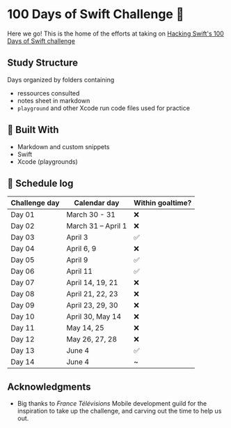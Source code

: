 # 100 Days of Swift Challenge :rocket:

Here we go! This is the home of the efforts at taking on [Hacking Swift's 100 Days of Swift challenge](https://www.hackingwithswift.com/100)

## Study Structure

Days organized by folders containing
* ressources consulted
* notes sheet in markdown
* `playground` and other Xcode run code files used for practice

## :hammer: Built With
* Markdown and custom snippets
* Swift
* Xcode (playgrounds)

## :calendar: Schedule log

| Challenge day | Calendar day | Within goaltime?|
|---|---|---|
| Day 01 | March 30 - 31 | :x: |
| Day 02 | March 31 – April 1 | :x: |
| Day 03 | April 3 | :white_check_mark: |
| Day 04 | April 6, 9 | :x: |
| Day 05 | April 9 | :white_check_mark: |
| Day 06 | April 11 | :white_check_mark: |
| Day 07 | April 14, 19, 21 | :x: |
| Day 08 | April 21, 22, 23 | :x: |
| Day 09 | April 23, 29, 30 | :x: |
| Day 10 | April 30, May 14 | :x: |
| Day 11 | May 14, 25 | :x: |
| Day 12 | May 26, 27, 28 | :x: |
| Day 13 | June 4 | :white_check_mark: |
| Day 14 | June 4 | ~ |

## Acknowledgments
* Big thanks to *France Télévisions* Mobile development guild for the inspiration to take up the challenge, and carving out the time to help us out.